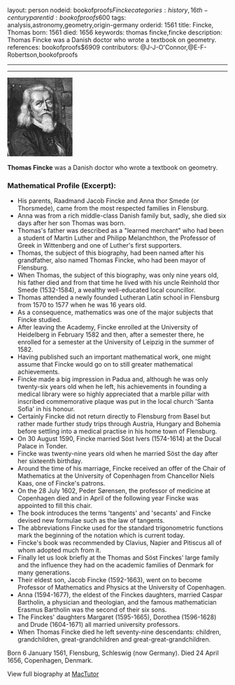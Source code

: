 layout: person
nodeid: bookofproofs$Fincke
categories: history,16th-century
parentid: bookofproofs$600
tags: analysis,astronomy,geometry,origin-germany
orderid: 1561
title: Fincke, Thomas
born: 1561
died: 1656
keywords: thomas fincke,fincke
description: Thomas Fincke was a Danish doctor who wrote a textbook on geometry.
references: bookofproofs$6909
contributors: @J-J-O'Connor,@E-F-Robertson,bookofproofs

---



---

![Fincke.jpg](https://github.com/bookofproofs/bookofproofs.github.io/blob/main/_sources/_assets/images/portraits/Fincke.jpg?raw=true)

**Thomas Fincke** was a Danish doctor who wrote a textbook on geometry.

### Mathematical Profile (Excerpt):
* His parents, Raadmand Jacob Fincke and Anna thor Smede (or Thorsmede), came from the most respected families in Flensburg.
* Anna was from a rich middle-class Danish family but, sadly, she died six days after her son Thomas was born.
* Thomas's father was described as a "learned merchant" who had been a student of Martin Luther and Philipp Melanchthon, the Professor of Greek in Wittenberg and one of Luther's first supporters.
* Thomas, the subject of this biography, had been named after his grandfather, also named Thomas Fincke, who had been mayor of Flensburg.
* When Thomas, the subject of this biography, was only nine years old, his father died and from that time he lived with his uncle Reinhold thor Smede (1532-1584), a wealthy well-educated local councillor.
* Thomas attended a newly founded Lutheran Latin school in Flensburg from 1570 to 1577 when he was 16 years old.
* As a consequence, mathematics was one of the major subjects that Fincke studied.
* After leaving the Academy, Fincke enrolled at the University of Heidelberg in February 1582 and then, after a semester there, he enrolled for a semester at the University of Leipzig in the summer of 1582.
* Having published such an important mathematical work, one might assume that Fincke would go on to still greater mathematical achievements.
* Fincke made a big impression in Padua and, although he was only twenty-six years old when he left, his achievements in founding a medical library were so highly appreciated that a marble pillar with inscribed commemorative plaque was put in the local church 'Santa Sofia' in his honour.
* Certainly Fincke did not return directly to Flensburg from Basel but rather made further study trips through Austria, Hungary and Bohemia before settling into a medical practise in his home town of Flensburg.
* On 30 August 1590, Fincke married Söst Ivers (1574-1614) at the Ducal Palace in Tonder.
* Fincke was twenty-nine years old when he married Söst the day after her sixteenth birthday.
* Around the time of his marriage, Fincke received an offer of the Chair of Mathematics at the University of Copenhagen from Chancellor Niels Kaas, one of Fincke's patrons.
* On the 28 July 1602, Peder Sørensen, the professor of medicine at Copenhagen died and in April of the following year Fincke was appointed to fill this chair.
* The book introduces the terms 'tangents' and 'secants' and Fincke devised new formulae such as the law of tangents.
* The abbreviations Fincke used for the standard trigonometric functions mark the beginning of the notation which is current today.
* Fincke's book was recommended by Clavius, Napier and Pitiscus all of whom adopted much from it.
* Finally let us look briefly at the Thomas and Söst Finckes' large family and the influence they had on the academic families of Denmark for many generations.
* Their eldest son, Jacob Fincke (1592-1663), went on to become Professor of Mathematics and Physics at the University of Copenhagen.
* Anna (1594-1677), the eldest of the Finckes daughters, married Caspar Bartholin, a physician and theologian, and the famous mathematician Erasmus Bartholin was the second of their six sons.
* The Finckes' daughters Margaret (1595-1665), Dorothea (1596-1628) and Drude (1604-1671) all married university professors.
* When Thomas Fincke died he left seventy-nine descendants: children, grandchildren, great-grandchildren and great-great-grandchildren.

Born 6 January 1561, Flensburg, Schleswig (now Germany). Died 24 April 1656, Copenhagen, Denmark.

View full biography at [MacTutor](https://mathshistory.st-andrews.ac.uk/Biographies/Fincke/)
